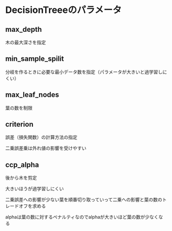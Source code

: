 # DecisionTreeeのパラメータ
## max_depth
木の最大深さを指定
## min_sample_spilit
分岐を作るときに必要な最小データ数を指定（パラメータが大きいと過学習しにくい）
## max_leaf_nodes
葉の数を制限
## criterion
誤差（損失関数）の計算方法の指定

二乗誤差乗は外れ値の影響を受けやすい
## ccp_alpha
後から木を剪定

大きいほうが過学習しにくい

二乗誤差への影響が少ない葉を順番切り取っていって二乗への影響と葉の数のトレードオフを求める

alphaは葉の数に対するペナルティなのでalphaが大きいほど葉の数が少なくなる
